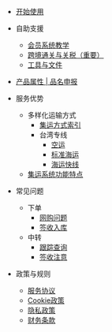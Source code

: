 - [开始使用](quickstart.md)
- 自助支援

  - [会员系统教学](transitcourse.md)
    <!-- - [购物教学](shoppingcourse.md) -->
  - [跨境通关与关税（重要）](tax.md)
  - [工具与文件](files.md)

- [产品属性 | 品名申报](banned.md)  
- 服务优势

  - 多样化运输方式
    - [集运方式索引](/logistic_index.md)
    - 台湾专线
      - [空运](/direct_air_tw.md)
      - [标准海运](/direct_sea_tw.md)
      - [海运快线](/direct_fs_tw.md)
    <!-- - 国际快递
      - [国际EMS](/express_ems.md)
      - [香港DHL代理/5000](/express_agency_hkdhl.md)
      - [香港UPS代理/5000](/express_agency_hkups.md)
    - 全球邮政
      - [中邮E邮宝](/globalpost_cneub.md)  -->
  - [集运系统功能特点](systemques.md)

- 常见问题

  - 下单
    - [网购问题](shoppingques.md)
    - [签收入库](arrivalques.md)
  - 中转
    - [跟踪查询](deliveryques.md)
    - [签收注意](receiving.md) 

- 政策与规则

  - [服务协议](serviceagreement.md)
  - [Cookie政策](cookiepolicy.md)
  - [隐私政策](provicypolicy.md)
  - [财务条款](financialterm.md)
